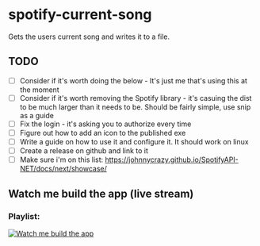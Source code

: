 # spotify-current-song
Gets the users current song and writes it to a file.

## TODO
- [ ] Consider if it's worth doing the below - It's just me that's using this at the moment
- [ ] Consider if it's worth removing the Spotify library - it's casuing the dist to be much larger than it needs to be.  Should be fairly simple, use snip as a guide
- [ ] Fix the login - it's asking you to authorize every time
- [ ] Figure out how to add an icon to the published exe
- [ ] Write a guide on how to use it and configure it.  It should work on linux
- [ ] Create a release on github and link to it
- [ ] Make sure i'm on this list: https://johnnycrazy.github.io/SpotifyAPI-NET/docs/next/showcase/

## Watch me build the app (live stream)

### Playlist:
[![Watch me build the app](https://img.youtube.com/vi/GkkEfTrumYI/0.jpg)](https://www.youtube.com/watch?v=GkkEfTrumYI&list=PLtB5E_brMhWWp9-N2DhBDULbD9eQ2Ax8R)
